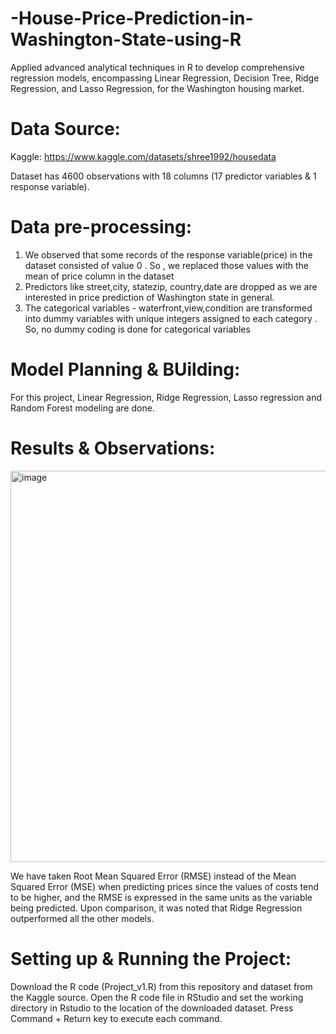 # -House-Price-Prediction-in-Washington-State-using-R
Applied advanced analytical techniques in R to develop comprehensive regression models, encompassing Linear Regression, Decision Tree, Ridge Regression, and Lasso Regression, for the Washington housing market. 

# Data Source:
Kaggle: https://www.kaggle.com/datasets/shree1992/housedata

Dataset has 4600 observations with 18 columns (17 predictor variables & 1 response variable). 

# Data pre-processing:
1. We observed that some records of the response variable(price) in the dataset consisted of
value 0 . So , we replaced those values with the mean of price column in the dataset
2. Predictors like street,city, statezip, country,date are dropped as we are interested in price
prediction of Washington state in general.
3. The categorical variables - waterfront,view,condition are transformed into dummy
variables with unique integers assigned to each category . So, no dummy coding is done
for categorical variables

# Model Planning & BUilding:
For this project, Linear Regression, Ridge Regression, Lasso regression and Random Forest modeling are done. 

# Results & Observations:
<img width="626" alt="image" src="https://github.com/Nishu1996/-House-Price-Prediction-in-Washington-State-using-R/assets/26360936/df421d4a-320b-41f2-b51e-2d5b9ab085a0">

We have taken Root Mean Squared Error (RMSE) instead of the Mean Squared Error (MSE) when predicting prices since the values of costs tend to be higher, and the RMSE is expressed in the same units as the variable being predicted.
Upon comparison, it was noted that Ridge Regression outperformed all the other models.

# Setting up & Running the Project:
Download the R code (Project_v1.R) from this repository and dataset from the Kaggle source. Open the R code file in RStudio and set the working directory in Rstudio to the location of the downloaded dataset. Press Command + Return key to execute each command.

